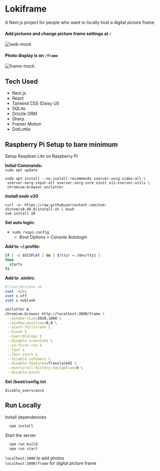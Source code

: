
# Lokiframe

A Next.js project for people who want to locally host a digital picture frame.

#### Add pictures and change picture frame settings at `/` 
![web-mock](https://github.com/user-attachments/assets/8c1184b6-d34f-4a68-a370-77dd6b7f0946) 
#### Photo display is on `/frame` 
![frame-mock](https://github.com/user-attachments/assets/23764b5f-3af6-464c-86a8-33d69c54d9f7)



## Tech Used

- Next.js
- React
- Tailwind CSS (Daisy UI)
- SQLite
- Drizzle ORM
- Sharp
- Framer Motion
- DotLottie

## Raspberry Pi Setup to bare minimum
Setup Raspbian Lite on Raspberry Pi

**Initial Commands:** \
`sudo apt update`

```
sudo apt install --no-install-recommends xserver-xorg-video-all \
 xserver-xorg-input-all xserver-xorg-core xinit x11-xserver-utils \
 chromium-browser unclutter
 ```
***Install node v20***
```
curl -o- https://raw.githubusercontent.com/nvm-sh/nvm/v0.40.0/install.sh | bash
nvm install 20
``` 

**Set auto login:**  
- `sudo raspi-config` 
  -  Boot Options > Console Autologin 

**Add to ~/.profile:**
```bash
if [ -z $DISPLAY ] && [ $(tty) = /dev/tty1 ]
then
  startx
fi
```

**Add to .xinitrc:**
```bash
#!/usr/bin/env sh
xset -dpms
xset s off
xset s noblank

unclutter &
chromium-browser http://localhost:3000/frame \
 --window-size=1920,1080 \
 --window-position=0,0 \
 --start-fullscreen \
 --kiosk \
 --noerrdialogs \
 --disable-translate \
 --no-first-run \
 --fast \
 --fast-start \
 --disable-infobars \
 --disable-features=TranslateUI \
 --overscroll-history-navigation=0 \
 --disable-pinch
```

**Set /boot/config.txt**
```
disable_overscan=1
```

## Run Locally

Install dependencies

```bash
  npm install
```

Start the server

```bash
  npm run build
  npm run start
```

`localhost:3000` to add photos \
`localhost:3000/frame` for digital picture frame
